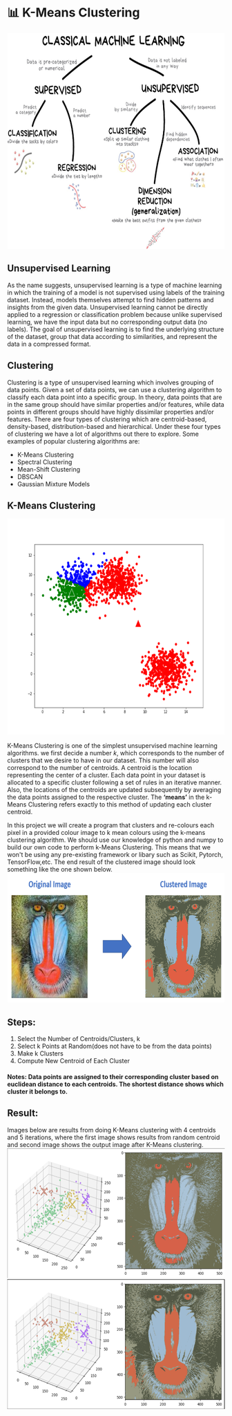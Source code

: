# 📊 K-Means Clustering

<img src="https://github.com/Antonio417/Computer_Vision_and_Machine_Learning_Portfolio/blob/main/Computer%20Vision/K-means/img/ML.jpg" width="700" height = "500" >

## Unsupervised Learning
As the name suggests, unsupervised learning is a type of machine learning in which the training of a model is not supervised using labels of the training dataset.
Instead, models themselves attempt to find hidden patterns and insights from the given data.
Unsupervised learning cannot be directly applied to a regression or classification problem because unlike supervised learning, 
we have the input data but no corresponding output data (no labels). The goal of unsupervised learning is to find the underlying structure of the dataset,
group that data according to similarities, and represent the data in a compressed format.

## Clustering 
Clustering is a type of unsupervised learning which involves grouping of data points. 
Given a set of data points, we can use a clustering algorithm to classify each data point into a specific group. 
In theory, data points that are in the same group should have similar properties and/or features, 
while data points in different groups should have highly dissimilar properties and/or features. 
There are four types of clustering which are centroid-based, density-based, distribution-based and 
hierarchical. Under these four types of clustering we have a lot of algorithms out there to explore.
Some examples of popular clustering algorithms are:
- K-Means Clustering
- Spectral Clustering
- Mean-Shift Clustering
- DBSCAN
- Gaussian Mixture Models

## K-Means Clustering

<img src="https://github.com/Antonio417/Computer_Vision_and_Machine_Learning_Portfolio/blob/main/Computer%20Vision/K-means/img/kmeans_anim.gif" width="700" height = "500" >

K-Means Clustering is one of the simplest unsupervised machine learning algorithms.
we first decide a number *k*, which corresponds to the number of clusters that we desire to have in our dataset. 
This number will also correspond to the number of centroids.
A centroid is the location representing the center of a cluster. 
Each data point in your dataset is allocated to a specific cluster following a set of rules in an iterative manner. 
Also, the locations of the centroids are updated subsequently by averaging the data points assigned to the respective cluster. 
The **‘means’** in the k-Means Clustering refers exactly to this method of updating each cluster centroid.

In this project we will create a program that clusters and re-colours each pixel in a provided colour image to k mean colours 
using the k-means clustering algorithm. We should use our knowledge of python and numpy to build our own code to perform k-Means Clustering. 
This means that we won't be using any pre-existing framework or libary such as Scikit, Pytorch, TensorFlow,etc. 
The end result of the clustered image should look something like the one shown below.
<img src="https://github.com/Antonio417/Computer_Vision_and_Machine_Learning_Portfolio/blob/main/Computer%20Vision/K-means/img/objective.png" width="700" height = "300" >

## Steps:
1. Select the Number of Centroids/Clusters, k
2. Select k Points at Random(does not have to be from the data points) 
3. Make k Clusters
4. Compute New Centroid of Each Cluster

#### Notes: Data points are assigned to their corresponding cluster based on euclidean distance to each centroids. The shortest distance shows which cluster it belongs to.

## Result:
Images below are results from doing K-Means clustering with 4 centroids and 5 iterations, 
where the first image shows results from random centroid and second image shows the output image after K-Means clustering.
<img src="https://github.com/Antonio417/Computer_Vision_and_Machine_Learning_Portfolio/blob/main/Computer%20Vision/K-means/img/img1.png" height = "300">
<img src="https://github.com/Antonio417/Computer_Vision_and_Machine_Learning_Portfolio/blob/main/Computer%20Vision/K-means/img/img2.png" height = "300">






